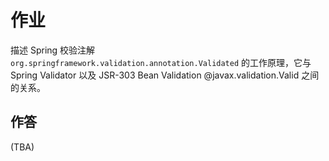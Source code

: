 # 作业

描述 Spring 校验注解 `org.springframework.validation.annotation.Validated` 的工作原理，它与 Spring Validator 以及 JSR-303 Bean Validation @javax.validation.Valid 之间的关系。

## 作答

(TBA)